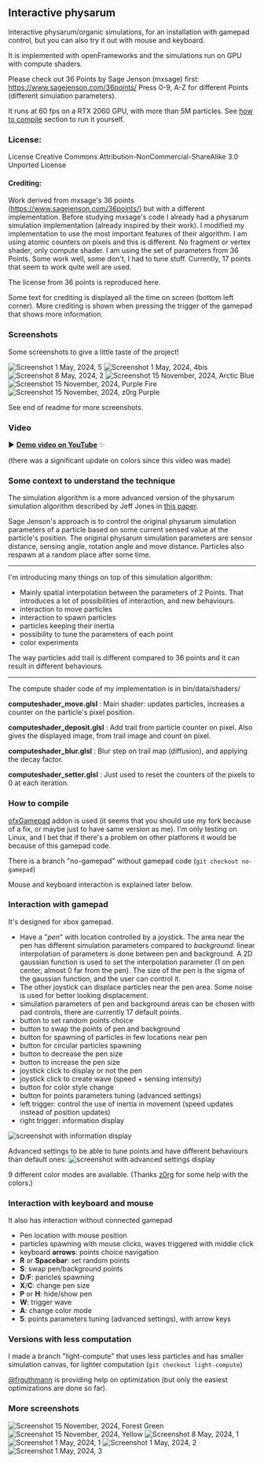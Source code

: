 ## Interactive physarum

Interactive physarum/organic simulations, for an installation with gamepad control, but you can also try it out with mouse and keyboard.

It is implemented with openFrameworks and the simulations run on GPU with compute shaders.

Please check out 36 Points by Sage Jenson (mxsage) first: https://www.sagejenson.com/36points/
Press 0-9, A-Z for different Points (different simulation parameters).

It runs at 60 fps on a RTX 2060 GPU, with more than 5M particles. See [how to compile](https://github.com/Bleuje/interactive-physarum/tree/main?tab=readme-ov-file#how-to-compile) section to run it yourself.

### License:
License Creative Commons Attribution-NonCommercial-ShareAlike 3.0 Unported License

#### Crediting:
Work derived from mxsage's 36 points (https://www.sagejenson.com/36points/) but with a different implementation.
Before studying mxsage's code I already had a physarum simulation implementation (already inspired by their work). I modified my implementation to use the most important features of their algorithm.
I am using atomic counters on pixels and this is different. No fragment or vertex shader, only compute shader. I am using the set of parameters from 36 Points. Some work well, some don't, I had to tune stuff. Currently, 17 points that seem to work quite well are used.

The license from 36 points is reproduced here.

Some text for crediting is displayed all the time on screen (bottom left corner). More crediting is shown when pressing the trigger of the gamepad that shows more information.

### Screenshots

Some screenshots to give a little taste of the project!

![Screenshot 1 May, 2024, 5](/doc/screenshot-1-may-2024-5.png)
![Screenshot 1 May, 2024, 4bis](/doc/screenshot-1-may-2024-4-bis.png)
![Screenshot 8 May, 2024, 2](/doc/screenshot-8-may-2024-2.png)
![Screenshot 15 November, 2024, Arctic Blue](/doc/screenshot-nov-2024-ArcticBlue-1.png)
![Screenshot 15 November, 2024, Purple Fire](/doc/screenshot-nov-2024-PurpleFire-1.png)
![Screenshot 15 November, 2024, z0rg Purple](/doc/screenshot-nov-2024-ZorgPurple-1.png)

See end of readme for more screenshots.

### Video

▶️ [**Demo video on YouTube**](https://www.youtube.com/watch?v=4hLtjlaVzsk) ✨

(there was a significant update on colors since this video was made)

### Some context to understand the technique

The simulation algorithm is a more advanced version of the physarum simulation algorithm described by Jeff Jones in [this paper](https://uwe-repository.worktribe.com/output/980579/characteristics-of-pattern-formation-and-evolution-in-approximations-of-physarum-transport-networks).

Sage Jenson's approach is to control the original physarum simulation parameters of a particle based on some current sensed value at the particle's position. The original physarum simulation parameters are sensor distance, sensing angle, rotation angle and move distance. Particles also respawn at a random place after some time.

______________

I'm introducing many things on top of this simulation algorithm:

- Mainly spatial interpolation between the parameters of 2 Points. That introduces a lot of possibilities of interaction, and new behaviours.
- interaction to move particles
- interaction to spawn particles
- particles keeping their inertia
- possibility to tune the parameters of each point
- color experiments

The way particles add trail is different compared to 36 points and it can result in different behaviours.
______________

The compute shader code of my implementation is in bin/data/shaders/

**computeshader_move.glsl** : Main shader: updates particles, increases a counter on the particle's pixel position.

**computeshader_deposit.glsl** : Add trail from particle counter on pixel. Also gives the displayed image, from trail image and count on pixel.

**computeshader_blur.glsl** : Blur step on trail map (diffusion), and applying the decay factor.

**computeshader_setter.glsl** : Just used to reset the counters of the pixels to 0 at each iteration.

### How to compile

[ofxGamepad](https://github.com/Bleuje/ofxGamepad) addon is used (it seems that you should use my fork because of a fix, or maybe just to have same version as me).
I'm only testing on Linux, and I bet that if there's a problem on other platforms it would be because of this gamepad code.

There is a branch "no-gamepad" without gamepad code (`git checkout no-gamepad`)

Mouse and keyboard interaction is explained later below.

### Interaction with gamepad

It's designed for xbox gamepad.

- Have a "*pen*" with location controlled by a joystick. The area near the pen has different simulation parameters compared to *background*: linear interpolation of parameters is done between pen and background. A 2D gaussian function is used to set the interpolation parameter (1 on pen center, almost 0 far from the pen). The size of the pen is the sigma of the gaussian function, and the user can control it.
- The other joystick can displace particles near the pen area. Some noise is used for better looking displacement.
- simulation parameters of pen and background areas can be chosen with pad controls, there are currently 17 default points.
- button to set random points choice
- button to swap the points of pen and background
- button for spawning of particles in few locations near pen
- button for circular particles spawning
- button to decrease the pen size
- button to increase the pen size
- joystick click to display or not the pen
- joystick click to create wave (speed + sensing intensity)
- button for color style change
- button for points parameters tuning (advanced settings)
- left trigger: control the use of inertia in movement (speed updates instead of position updates)
- right trigger: information display

![screenshot with information display](/doc/information-screenshot.png)

Advanced settings to be able to tune points and have different behaviours than default ones:
![screenshot with advanced settings display](/doc/advanced-settings.png)

9 different color modes are available.
(Thanks [z0rg](https://github.com/seb776) for some help with the colors.)

### Interaction with keyboard and mouse

It also has interaction without connected gamepad

- Pen location with mouse position
- particles spawning with mouse clicks, waves triggered with middle click
- keyboard **arrows**: points choice navigation
- **R** or **Spacebar**: set random points
- **S**: swap pen/background points
- **D**/**F**: paricles spawning
- **X**/**C**: change pen size
- **P** or **H**: hide/show pen
- **W**: trigger wave
- **A**: change color mode
- **5**: points parameters tuning (advanced settings), with arrow keys

### Versions with less computation

I made a branch "light-compute" that uses less particles and has smaller simulation canvas, for lighter computation (`git checkout light-compute`)

[@frguthmann](https://github.com/frguthmann) is providing help on optimization (but only the easiest optimizations are done so far).

### More screenshots

![Screenshot 15 November, 2024, Forest Green](/doc/screenshot-nov-2024-ForestGreen-1.png)
![Screenshot 15 November, 2024, Yellow](/doc/screenshot-nov-2024-Yellow-1.png)
![Screenshot 8 May, 2024, 1](/doc/screenshot-8-may-2024-1.png)
![Screenshot 1 May, 2024, 1](/doc/screenshot-1-may-2024-1.png)
![Screenshot 1 May, 2024, 2](/doc/screenshot-1-may-2024-2.png)
![Screenshot 1 May, 2024, 3](/doc/screenshot-1-may-2024-3.png)
